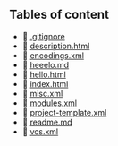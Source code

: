 ## Tables of content
- 🤣 [.gitignore](./.gitignore)
- 🤣 [description.html](./description.html)
- 🤣 [encodings.xml](./encodings.xml)
- 🤣 [heeelo.md](./heeelo.md)
- 🤣 [hello.html](./hello.html)
- 🤣 [index.html](./index.html)
- 🤣 [misc.xml](./misc.xml)
- 🤣 [modules.xml](./modules.xml)
- 🤣 [project-template.xml](./project-template.xml)
- 🤣 [readme.md](./readme.md)
- 🤣 [vcs.xml](./vcs.xml)
